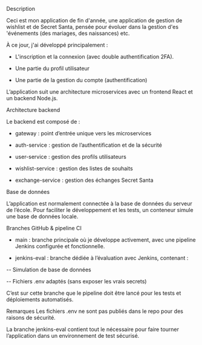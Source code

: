 Description

Ceci est mon application de fin d'année, une application de gestion de wishlist et de Secret Santa, pensée pour évoluer dans la gestion d'es 'événements (des mariages, des naissances) etc.

À ce jour, j'ai développé principalement :

- L'inscription et la connexion (avec double authentification 2FA).

- Une partie du profil utilisateur 

- Une partie de la gestion du compte (authentification)

L’application suit une architecture microservices avec un frontend React et un backend Node.js.

Architecture backend

Le backend est composé de :

- gateway : point d’entrée unique vers les microservices

- auth-service : gestion de l’authentification et de la sécurité

- user-service : gestion des profils utilisateurs

- wishlist-service : gestion des listes de souhaits

- exchange-service : gestion des échanges Secret Santa

Base de données

L’application est normalement connectée à la base de données du serveur de l’école.
Pour faciliter le développement et les tests, un conteneur simule une base de données locale.

Branches GitHub & pipeline CI

- main : branche principale où je développe activement, avec une pipeline Jenkins configurée et fonctionnelle.

- jenkins-eval : branche dédiée à l’évaluation  avec Jenkins, contenant :

-- Simulation de base de données

-- Fichiers .env adaptés (sans exposer les vrais secrets)

C’est sur cette branche que le pipeline doit être lancé pour les tests et déploiements automatisés.

Remarques
Les fichiers .env ne sont pas publiés dans le repo pour des raisons de sécurité.

La branche jenkins-eval contient tout le nécessaire pour faire tourner l’application dans un environnement de test sécurisé.

